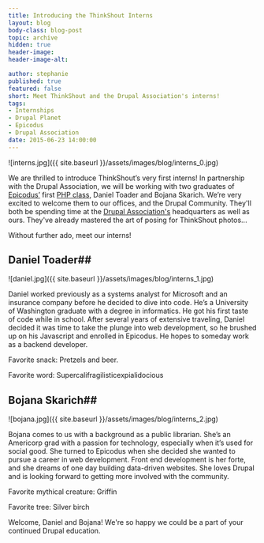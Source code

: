 ```yaml
---
title: Introducing the ThinkShout Interns
layout: blog
body-class: blog-post
topic: archive
hidden: true
header-image:
header-image-alt:

author: stephanie
published: true
featured: false
short: Meet ThinkShout and the Drupal Association's interns!
tags:
- Internships
- Drupal Planet
- Epicodus
- Drupal Association
date: 2015-06-23 14:00:00
---
```


![interns.jpg]({{ site.baseurl }}/assets/images/blog/interns_0.jpg)

We are thrilled to introduce ThinkShout’s very first interns! In partnership with the Drupal Association, we will be working with two graduates of [Epicodus’](http://www.epicodus.com/) first [PHP class](http://www.epicodus.com/php/), Daniel Toader and Bojana Skarich. We’re very excited to welcome them to our offices, and the Drupal Community. They'll both be spending time at the [Drupal Association's](https://assoc.drupal.org/) headquarters as well as ours. They've already mastered the art of posing for ThinkShout photos...

Without further ado, meet our interns!

## Daniel Toader##

![daniel.jpg]({{ site.baseurl }}/assets/images/blog/interns_1.jpg)

Daniel worked previously as a systems analyst for Microsoft and an insurance company before he decided to dive into code. He’s a University of Washington graduate with a degree in informatics. He got his first taste of code while in school. After several years of extensive traveling, Daniel decided it was time to take the plunge into web development, so he brushed up on his Javascript and enrolled in Epicodus. He hopes to someday work as a backend developer.

Favorite snack: Pretzels and beer.

Favorite word: Supercalifragilisticexpialidocious

## Bojana Skarich##

![bojana.jpg]({{ site.baseurl }}/assets/images/blog/interns_2.jpg)

Bojana comes to us with a background as a public librarian. She’s an Americorp grad with a passion for technology, especially when it’s used for social good. She turned to Epicodus when she decided she wanted to pursue a career in web development. Front end development is her forte, and she dreams of one day building data-driven websites. She loves Drupal and is looking forward to getting more involved with the community.

Favorite mythical creature: Griffin

Favorite tree: Silver birch

Welcome, Daniel and Bojana! We're so happy we could be a part of your continued Drupal education.

